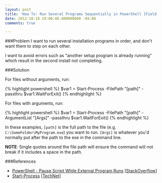 ```yaml
---
layout: post
title: 'How To: Run Several Programs Sequentially in PowerShell [Field Notes]'
date: 2012-10-18 19:00:00.000000000 -04:00
comments: true

---
```

###Problem
I want to run several installation programs in order, and don't want them to step on each other.

I want to avoid errors such as "another setup program is already running" which result in the second install not completing.

###Solution

For files without arguments, run:

{% highlight powershell %}
$var1 = Start-Process -FilePath "[path]" -passthru
$var1.WaitForExit()
{% endhighlight %}

For files with arguments, run:

{% highlight powershell %}
$var1 = Start-Process -FilePath "[path]" -ArgumentList "[Args]" -passthru
$var1.WaitForExit()
{% endhighlight %}

In these examples, `[path]` is the full path to the file (e.g. `C:\SomeFolder\MyProgram.exe`) you want to run. `[Args]` is whatever you'd normally put after the path to the exe in the command line.

**NOTE**: Single quotes around the file path will ensure the command will not break if it includes a space in the path.

###References
* <a href="http://stackoverflow.com/questions/8902585/powershell-pause-script-while-external-program-runs">PowerShell - Pause Script While External Program Runs</a> [<a href="http://stackoverflow.com/">StackOverflow</a>]
* <a href="http://technet.microsoft.com/en-us/library/hh849848.aspx">Start-Process</a> [<a href="http://technet.microsoft.com/">TechNet</a>]

